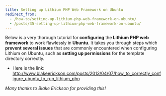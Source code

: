 ```yaml
---
title: Setting up Lithium PHP Web Framework on Ubuntu
redirect_from:
  - /how-to/setting-up-lithium-php-web-framework-on-ubuntu/
  - /posts/35-setting-up-lithium-php-web-framework-on-ubuntu/
---
```


<p>Below is a very thorough tutorial for<strong> configuring</strong> the<strong> Lithium PHP web framework</strong> to work flawlessly in<strong> Ubuntu</strong>. It takes you through steps which <strong>prevent several issues</strong> that are commonly encountered when configuring Lithium on Ubuntu, such as<strong> setting up permissions</strong> for the template directory correctly.</p>

<ul>
	<li>Here is the link: <a href="http://www.blakeerickson.com/posts/2013/04/07/how_to_correctly_configure_ubuntu_to_run_lithium_php">http://www.blakeerickson.com/posts/2013/04/07/how_to_correctly_configure_ubuntu_to_run_lithium_php</a></li>
</ul>

<p><em>Many thanks to Blake Erickson for providing this!</em></p>
